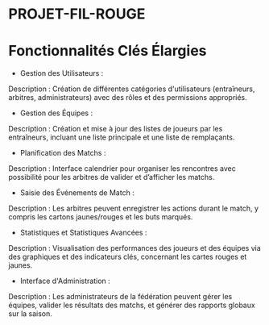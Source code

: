 # PROJET-FIL-ROUGE
# Fonctionnalités Clés Élargies
- Gestion des Utilisateurs :

Description : Création de différentes catégories d'utilisateurs (entraîneurs, arbitres, administrateurs) avec des rôles et des permissions appropriés.

- Gestion des Équipes :

Description : Création et mise à jour des listes de joueurs par les entraîneurs, incluant une liste principale et une liste de remplaçants.

- Planification des Matchs :

Description : Interface calendrier pour organiser les rencontres avec possibilité pour les arbitres de valider et d’afficher les matchs.

- Saisie des Événements de Match :

Description : Les arbitres peuvent enregistrer les actions durant le match, y compris les cartons jaunes/rouges et les buts marqués.

- Statistiques et Statistiques Avancées :

Description : Visualisation des performances des joueurs et des équipes via des graphiques et des indicateurs clés, concernant les cartes rouges et jaunes.

- Interface d'Administration :

Description : Les administrateurs de la fédération peuvent gérer les équipes, valider les résultats des matchs, et générer des rapports globaux sur la saison.
